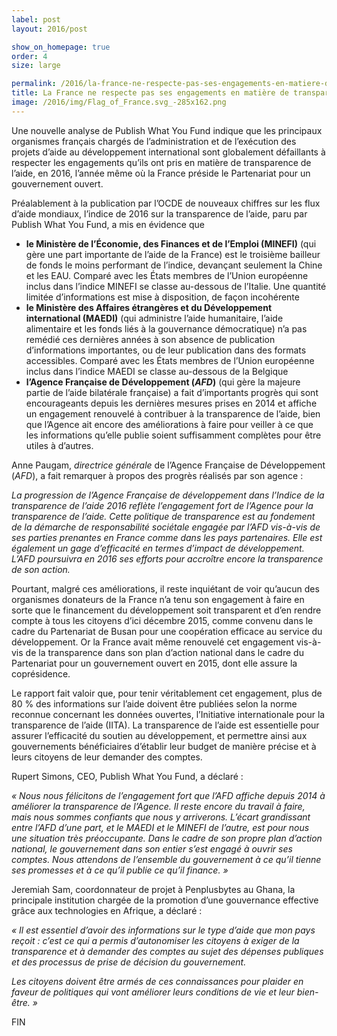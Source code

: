 ```yaml
---
label: post
layout: 2016/post

show_on_homepage: true
order: 4
size: large

permalink: /2016/la-france-ne-respecte-pas-ses-engagements-en-matiere-de-transparence-de-laide/
title: La France ne respecte pas ses engagements en matière de transparence de l’aide
image: /2016/img/Flag_of_France.svg_-285x162.png
---
```


Une nouvelle analyse de Publish What You Fund indique que les principaux organismes français chargés de l’administration et de l’exécution des projets d’aide au développement international sont globalement défaillants à respecter les engagements qu’ils ont pris en matière de transparence de l’aide, en 2016, l’année même où la France préside le Partenariat pour un gouvernement ouvert.

Préalablement à la publication par l’OCDE de nouveaux chiffres sur les flux d’aide mondiaux, l’indice de 2016 sur la transparence de l’aide, paru par Publish What You Fund, a mis en évidence que

  * **le Ministère de l’Économie, des Finances et de l’Emploi (MINEFI)** (qui gère une part importante de l’aide de la France) est le troisième bailleur de fonds le moins performant de l’indice, devançant seulement la Chine et les EAU. Comparé avec les États membres de l’Union européenne inclus dans l’indice MINEFI se classe au-dessous de l’Italie. Une quantité limitée d’informations est mise à disposition, de façon incohérente
  * **le Ministère des Affaires étrangères et du Développement international (MAEDI)** (qui administre l’aide humanitaire, l’aide alimentaire et les fonds liés à la gouvernance démocratique) n’a pas remédié ces dernières années à son absence de publication d’informations importantes, ou de leur publication dans des formats accessibles. Comparé avec les États membres de l’Union européenne inclus dans l’indice MAEDI se classe au-dessous de la Belgique
  * **l’Agence Française de Développement (_AFD_)** (qui gère la majeure partie de l’aide bilatérale française) a fait d’importants progrès qui sont encourageants depuis les dernières mesures prises en 2014 et affiche un engagement renouvelé à contribuer à la transparence de l’aide, bien que l’Agence ait encore des améliorations à faire pour veiller à ce que les informations qu’elle publie soient suffisamment complètes pour être utiles à d’autres.

Anne Paugam, _directrice générale_ de l’Agence Française de Développement (_AFD_), a fait remarquer à propos des progrès réalisés par son agence :

_La progression de l’Agence Française de développement dans l’Indice de la transparence de l’aide 2016 reflète l’engagement fort de l’Agence pour la transparence de l’aide. Cette politique de transparence est au fondement de la démarche de responsabilité sociétale engagée par l’AFD vis-à-vis de ses parties prenantes en France comme dans les pays partenaires. Elle est également un gage d’efficacité en termes d’impact de développement. L’AFD poursuivra en 2016 ses efforts pour accroître encore la transparence de son action._

Pourtant, malgré ces améliorations, il reste inquiétant de voir qu’aucun des organismes donateurs de la France n’a tenu son engagement à faire en sorte que le financement du développement soit transparent et d’en rendre compte à tous les citoyens d’ici décembre 2015, comme convenu dans le cadre du Partenariat de Busan pour une coopération efficace au service du développement. Or la France avait même renouvelé cet engagement vis-à-vis de la transparence dans son plan d’action national dans le cadre du Partenariat pour un gouvernement ouvert en 2015, dont elle assure la coprésidence.

Le rapport fait valoir que, pour tenir véritablement cet engagement, plus de 80 % des informations sur l’aide doivent être publiées selon la norme reconnue concernant les données ouvertes, l’Initiative internationale pour la transparence de l’aide (IITA). La transparence de l’aide est essentielle pour assurer l’efficacité du soutien au développement, et permettre ainsi aux gouvernements bénéficiaires d’établir leur budget de manière précise et à leurs citoyens de leur demander des comptes.

Rupert Simons, CEO, Publish What You Fund, a déclaré :

_« Nous nous félicitons de l’engagement fort que l’AFD affiche depuis 2014 à améliorer la transparence de l’Agence. Il reste encore du travail à faire, mais nous sommes confiants que nous y arriverons. L’écart grandissant entre l’AFD d’une part, et le MAEDI et le MINEFI de l’autre, est pour nous une situation très préoccupante. Dans le cadre de son propre plan d’action national, le gouvernement dans son entier s’est engagé à ouvrir ses comptes. Nous attendons de l’ensemble du gouvernement à ce qu’il tienne ses promesses et à ce qu’il publie ce qu’il finance. »_

Jeremiah Sam, coordonnateur de projet à Penplusbytes au Ghana, la principale institution chargée de la promotion d’une gouvernance effective grâce aux technologies en Afrique, a déclaré :

_« Il est essentiel d’avoir des informations sur le type d’aide que mon pays reçoit : c’est ce qui a permis d’autonomiser les citoyens à exiger de la transparence et à demander des comptes au sujet des dépenses publiques et des processus de prise de décision du gouvernement._

_Les citoyens doivent être armés de ces connaissances pour plaider en faveur de politiques qui vont améliorer leurs conditions de vie et leur bien-être. »_

FIN
